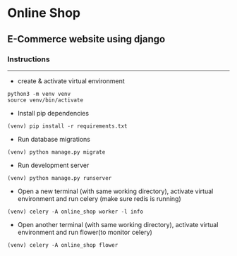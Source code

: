 # Online Shop

## E-Commerce website using django

### Instructions

---

- create & activate virtual environment

```
python3 -m venv venv
source venv/bin/activate
```

- Install pip dependencies

```
(venv) pip install -r requirements.txt
```

- Run database migrations

```
(venv) python manage.py migrate
```

- Run development server

```
(venv) python manage.py runserver
```

- Open a new terminal (with same working directory), activate virtual environment and run celery (make sure redis is running)

```
(venv) celery -A online_shop worker -l info
```

- Open another terminal (with same working directory), activate virtual environment and run flower(to monitor celery)

```
(venv) celery -A online_shop flower
```
